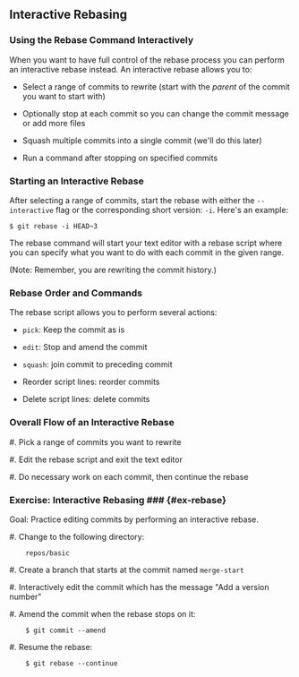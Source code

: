 Interactive Rebasing
--------------------

### Using the Rebase Command Interactively ###

When you want to have full control of the rebase process you can perform
an interactive rebase instead.  An interactive rebase allows you to:

  * Select a range of commits to rewrite (start with the *parent* of
    the commit you want to start with)

  * Optionally stop at each commit so you can change the commit
    message or add more files

  * Squash multiple commits into a single commit (we'll do this later)

  * Run a command after stopping on specified commits

### Starting an Interactive Rebase ###

After selecting a range of commits, start the rebase with either the
`--interactive` flag or the corresponding short version: `-i`.  Here's
an example:

~~~
$ git rebase -i HEAD~3
~~~

The rebase command will start your text editor with a rebase script
where you can specify what you want to do with each commit in the
given range.

(Note: Remember, you are rewriting the commit history.)

### Rebase Order and Commands ###

The rebase script allows you to perform several actions:

  * `pick`: Keep the commit as is

  * `edit`: Stop and amend the commit

  * `squash`: join commit to preceding commit

  * Reorder script lines: reorder commits

  * Delete script lines: delete commits

### Overall Flow of an Interactive Rebase ###

  #. Pick a range of commits you want to rewrite

  #. Edit the rebase script and exit the text editor

  #. Do necessary work on each commit, then continue the rebase

### Exercise: Interactive Rebasing ### {#ex-rebase}

<div class="notes">

Goal: Practice editing commits by performing an interactive rebase.

</div>

  #. Change to the following directory:

        repos/basic

  #. Create a branch that starts at the commit named `merge-start`

  #. Interactively edit the commit which has the message "Add a
     version number"

  #. Amend the commit when the rebase stops on it:

        $ git commit --amend

  #. Resume the rebase:

        $ git rebase --continue
